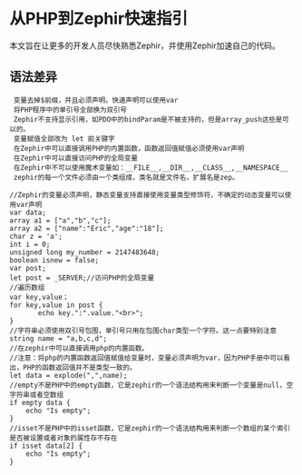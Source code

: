 # 从PHP到Zephir快速指引
本文旨在让更多的开发人员尽快熟悉Zephir，并使用Zephir加速自己的代码。
## 语法差异
     变量去掉$前缀，并且必须声明。快速声明可以使用var
	 将PHP程序中的单引号全部换为双引号
	 Zephir不支持显示引用，如PDO中的bindParam是不被支持的，但是array_push这些是可以的。
	 变量赋值全部改为 let 前关键字
	 在Zephir中可以直接调用PHP的内置函数，函数返回值赋值必须使用var声明
	 在Zephir中可以直接访问PHP的全局变量
	 在Zephir中不可以使用魔术变量如：__FILE__,__DIR__,__CLASS__,__NAMESPACE__ 
     zephir的每一个文件必须由一个类组成，类名就是文件名，扩展名是zep。
```
//Zephir的变量必须声明，静态变量支持直接使用变量类型修饰符，不确定的动态变量可以使用var声明
var data;
array a1 = ["a","b","c"];
array a2 = ["name":"Eric","age":"18"];
char z = 'a';
int i = 0;
unsigned long my_number = 2147483648;
boolean isnew = false;
var post;
let post = _SERVER;//访问PHP的全局变量
//遍历数组
var key,value；
for key,value in post {
       echo key.":".value."<br>";
}
//字符串必须使用双引号包围，单引号只用在包围char类型一个字符。这一点要特别注意
string name = "a,b,c,d";
//在zephir中可以直接调用php的内置函数。
//注意：将php的内置函数返回值赋值给变量时，变量必须声明为var，因为PHP手册中可以看出，PHP的函数返回值并不是类型一致的。
let data = explode(",",name);
//empty不是PHP中的empty函数，它是zephir的一个语法结构用来判断一个变量是null，空字符串或者空数组
if empty data {
    echo "Is empty";
}
//isset不是PHP中的isset函数，它是zephir的一个语法结构用来判断一个数组的某个索引是否被设置或者对象的属性存不存在
if isset data[2] {
    echo "Is empty";
}
```